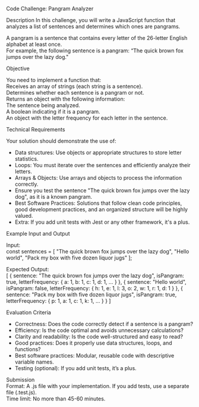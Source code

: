 Code Challenge: Pangram Analyzer

Description
In this challenge, you will write a JavaScript function that analyzes a list of sentences and determines which ones are pangrams.

A pangram is a sentence that contains every letter of the 26-letter English alphabet at least once.  
For example, the following sentence is a pangram: “The quick brown fox jumps over the lazy dog."

Objective

You need to implement a function that:  
Receives an array of strings (each string is a sentence).  
Determines whether each sentence is a pangram or not.  
Returns an object with the following information:  
The sentence being analyzed.  
A boolean indicating if it is a pangram.  
An object with the letter frequency for each letter in the sentence.

Technical Requirements

Your solution should demonstrate the use of:

- Data structures: Use objects or appropriate structures to store letter statistics.
- Loops: You must iterate over the sentences and efficiently analyze their letters.
- Arrays & Objects: Use arrays and objects to process the information correctly.
- Ensure you test the sentence "The quick brown fox jumps over the lazy dog", as it is a known pangram.
- Best Software Practices: Solutions that follow clean code principles, good development practices, and an organized structure will be highly valued.
- Extra: If you add unit tests with Jest or any other framework, it's a plus.

Example Input and Output

Input:  
const sentences = [
"The quick brown fox jumps over the lazy dog",
"Hello world",
"Pack my box with five dozen liquor jugs"
];

Expected Output:  
[
{
sentence: "The quick brown fox jumps over the lazy dog",
isPangram: true,
letterFrequency: { a: 1, b: 1, c: 1, d: 1, ... }
},
{
sentence: "Hello world",
isPangram: false,
letterFrequency: { h: 1, e: 1, l: 3, o: 2, w: 1, r: 1, d: 1 }
},
{
sentence: "Pack my box with five dozen liquor jugs",
isPangram: true,
letterFrequency: { p: 1, a: 1, c: 1, k: 1, ... }
}
]

Evaluation Criteria

- Correctness: Does the code correctly detect if a sentence is a pangram?
- Efficiency: Is the code optimal and avoids unnecessary calculations?
- Clarity and readability: Is the code well-structured and easy to read?
- Good practices: Does it properly use data structures, loops, and functions?
- Best software practices: Modular, reusable code with descriptive variable names.
- Testing (optional): If you add unit tests, it’s a plus.

Submission  
Format: A .js file with your implementation. If you add tests, use a separate file (.test.js).  
Time limit: No more than 45-60 minutes.
